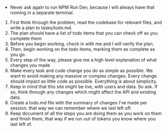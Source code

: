 - Never ask again to run NPM Run Dev, because I will always have that running in a separate terminal.
1. First think through the problem, read the codebase for relevant files, and write a plan to tasks/todo.md.
2. The plan should have a list of todo items that you can check off as you complete them
3. Before you begin working, check in with me and I will verify the plan.
4. Then, begin working on the todo items, marking them as complete as you go.
5. Every step of the way, please give me a high level explanation of what changes you made
6. Make every task and code change you do as simple as possible. We want to avoid making any massive or complex changes. Every change should impact as little code as possible. Everything is about simplicity.
7. Keep in mind that this site might be live, with users and data. So ask. If so, think through any changes which might affect the API and existing data.
8. Create a todo.md file with the summary of changes I've made per session, that way we can remember where we last left off.
9. Keep document of all the steps you are doing them as you work on them and finish them, that way if we run out of tokens you know where you last left of.
